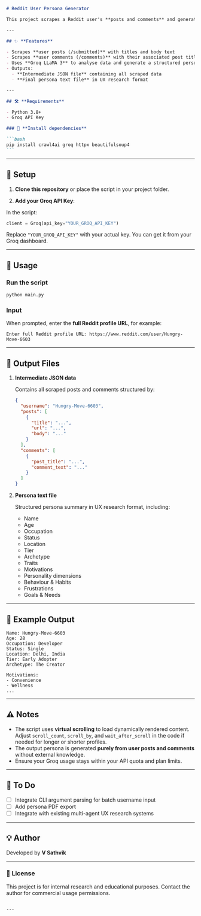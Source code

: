 ````markdown
# Reddit User Persona Generator

This project scrapes a Reddit user's **posts and comments** and generates a detailed **persona summary** using **Groq LLaMA 3**, formatted like UX research personas.

---

## ✨ **Features**

- Scrapes **user posts (/submitted)** with titles and body text
- Scrapes **user comments (/comments)** with their associated post titles
- Uses **Groq LLaMA 3** to analyse data and generate a structured persona
- Outputs:
  - **Intermediate JSON file** containing all scraped data
  - **Final persona text file** in UX research format

---

## 🛠️ **Requirements**

- Python 3.8+
- Groq API Key

### 🔗 **Install dependencies**

```bash
pip install crawl4ai groq httpx beautifulsoup4
```
````

---

## 🔑 **Setup**

1. **Clone this repository** or place the script in your project folder.

2. **Add your Groq API Key**:

In the script:

```python
client = Groq(api_key="YOUR_GROQ_API_KEY")
```

Replace `"YOUR_GROQ_API_KEY"` with your actual key. You can get it from your Groq dashboard.

---

## 🚀 **Usage**

### **Run the script**

```bash
python main.py
```

### **Input**

When prompted, enter the **full Reddit profile URL**, for example:

```
Enter full Reddit profile URL: https://www.reddit.com/user/Hungry-Move-6603
```

---

## 📂 **Output Files**

1. **Intermediate JSON data**

   Contains all scraped posts and comments structured by:

   ```json
   {
     "username": "Hungry-Move-6603",
     "posts": [
       {
         "title": "...",
         "url": "...",
         "body": "..."
       }
     ],
     "comments": [
       {
         "post_title": "...",
         "comment_text": "..."
       }
     ]
   }
   ```

2. **Persona text file**

   Structured persona summary in UX research format, including:

   - Name
   - Age
   - Occupation
   - Status
   - Location
   - Tier
   - Archetype
   - Traits
   - Motivations
   - Personality dimensions
   - Behaviour & Habits
   - Frustrations
   - Goals & Needs

---

## 📌 **Example Output**

```
Name: Hungry-Move-6603
Age: 28
Occupation: Developer
Status: Single
Location: Delhi, India
Tier: Early Adopter
Archetype: The Creator

Motivations:
- Convenience
- Wellness
...
```

---

## ⚠️ **Notes**

- The script uses **virtual scrolling** to load dynamically rendered content. Adjust `scroll_count`, `scroll_by`, and `wait_after_scroll` in the code if needed for longer or shorter profiles.
- The output persona is generated **purely from user posts and comments** without external knowledge.
- Ensure your Groq usage stays within your API quota and plan limits.

---

## 📝 **To Do**

- [ ] Integrate CLI argument parsing for batch username input
- [ ] Add persona PDF export
- [ ] Integrate with existing multi-agent UX research systems

---

## 💡 **Author**

Developed by **V Sathvik**

---

### 🔗 **License**

This project is for internal research and educational purposes. Contact the author for commercial usage permissions.

```

---

```
